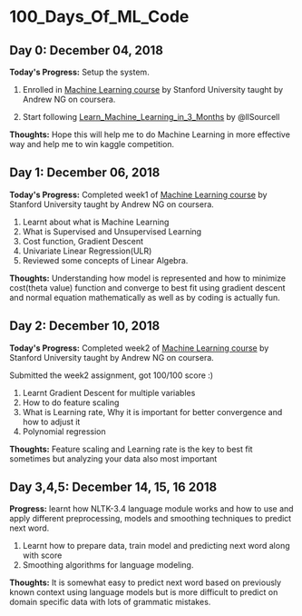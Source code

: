 # 100_Days_Of_ML_Code
## Day 0: December 04, 2018

**Today's Progress:** Setup the system.

1. Enrolled in [Machine Learning course](https://www.coursera.org/learn/machine-learning/home/info) by Stanford University taught by Andrew NG on coursera.

2. Start following [Learn_Machine_Learning_in_3_Months](https://github.com/llSourcell/Learn_Machine_Learning_in_3_Months) by @llSourcell

**Thoughts:** Hope this will help me to do Machine Learning in more effective way and help me to win kaggle competition.


## Day 1: December 06, 2018

**Today's Progress:** Completed week1 of [Machine Learning course](https://www.coursera.org/learn/machine-learning/home/info) by Stanford University taught by Andrew NG on coursera.

1. Learnt about what is Machine Learning
2. What is Supervised and Unsupervised Learning
3. Cost function, Gradient Descent
4. Univariate Linear Regression(ULR) 
5. Reviewed some concepts of Linear Algebra.

**Thoughts:** Understanding how model is represented and how to minimize cost(theta value) function and converge to best fit using gradient descent and normal equation mathematically as well as by coding is actually fun.

## Day 2: December 10, 2018

**Today's Progress:** Completed week2 of [Machine Learning course](https://www.coursera.org/learn/machine-learning/home/info) by Stanford University taught by Andrew NG on coursera.

Submitted the week2 assignment, got 100/100 score :)

1. Learnt Gradient Descent for multiple variables
2. How to do feature scaling 
3. What is Learning rate, Why it is important for better convergence and how to adjust it
4. Polynomial regression

**Thoughts:** Feature scaling and Learning rate is the key to best fit sometimes but analyzing your data also most important

## Day 3,4,5: December 14, 15, 16 2018

**Progress:** learnt how NLTK-3.4 language module works and how to use and apply different preprocessing, models and smoothing techniques to predict next word.

1. Learnt how to prepare data, train model and predicting next word along with score
2. Smoothing algorithms for language modeling.

**Thoughts:** It is somewhat easy to predict next word based on previously known context using language models but is more difficult to predict on domain specific data with lots of grammatic mistakes.
